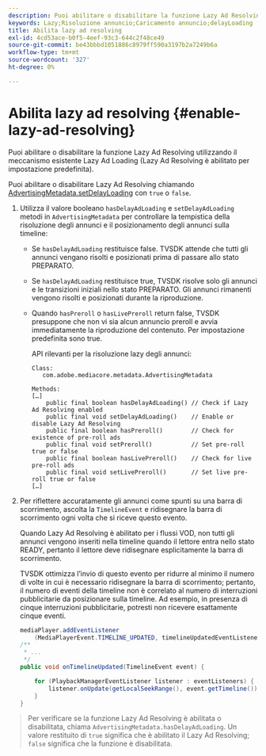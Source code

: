 ```yaml
---
description: Puoi abilitare o disabilitare la funzione Lazy Ad Resolving utilizzando il meccanismo esistente Lazy Ad Loading (Lazy Ad Resolving è abilitato per impostazione predefinita).
keywords: Lazy;Risoluzione annuncio;Caricamento annuncio;delayLoading
title: Abilita lazy ad resolving
exl-id: 4cd53ace-b0f5-4eef-93c3-644c2f48ce49
source-git-commit: be43bbbd1051886c8979ff590a3197b2a7249b6a
workflow-type: tm+mt
source-wordcount: '327'
ht-degree: 0%

---
```


# Abilita lazy ad resolving {#enable-lazy-ad-resolving}

Puoi abilitare o disabilitare la funzione Lazy Ad Resolving utilizzando il meccanismo esistente Lazy Ad Loading (Lazy Ad Resolving è abilitato per impostazione predefinita).

Puoi abilitare o disabilitare Lazy Ad Resolving chiamando [AdvertisingMetadata.setDelayLoading](https://help.adobe.com/en_US/primetime/api/psdk/javadoc_2.4/com/adobe/mediacore/metadata/AdvertisingMetadata.html#setDelayAdLoading-boolean-) con `true` o `false`.

1. Utilizza il valore booleano `hasDelayAdLoading` e `setDelayAdLoading` metodi in `AdvertisingMetadata` per controllare la tempistica della risoluzione degli annunci e il posizionamento degli annunci sulla timeline:

   * Se `hasDelayAdLoading` restituisce false. TVSDK attende che tutti gli annunci vengano risolti e posizionati prima di passare allo stato PREPARATO.
   * Se `hasDelayAdLoading` restituisce true, TVSDK risolve solo gli annunci e le transizioni iniziali nello stato PREPARATO. Gli annunci rimanenti vengono risolti e posizionati durante la riproduzione.
   * Quando `hasPreroll` o `hasLivePreroll` return false, TVSDK presuppone che non vi sia alcun annuncio preroll e avvia immediatamente la riproduzione del contenuto. Per impostazione predefinita sono true.

      API rilevanti per la risoluzione lazy degli annunci:

      ```
      Class: 
         com.adobe.mediacore.metadata.AdvertisingMetadata 
      
      Methods: 
      […] 
          public final boolean hasDelayAdLoading() // Check if Lazy Ad Resolving enabled 
          public final void setDelayAdLoading()    // Enable or disable Lazy Ad Resolving 
          public final boolean hasPreroll()        // Check for existence of pre-roll ads 
          public final void setPreroll()           // Set pre-roll true or false 
          public final boolean hasLivePreroll()    // Check for live pre-roll ads 
          public final void setLivePreroll()       // Set live pre-roll true or false 
      […]
      ```

1. Per riflettere accuratamente gli annunci come spunti su una barra di scorrimento, ascolta la `TimelineEvent` e ridisegnare la barra di scorrimento ogni volta che si riceve questo evento.

   Quando Lazy Ad Resolving è abilitato per i flussi VOD, non tutti gli annunci vengono inseriti nella timeline quando il lettore entra nello stato READY, pertanto il lettore deve ridisegnare esplicitamente la barra di scorrimento.

   TVSDK ottimizza l’invio di questo evento per ridurre al minimo il numero di volte in cui è necessario ridisegnare la barra di scorrimento; pertanto, il numero di eventi della timeline non è correlato al numero di interruzioni pubblicitarie da posizionare sulla timeline. Ad esempio, in presenza di cinque interruzioni pubblicitarie, potresti non ricevere esattamente cinque eventi.

   ```java
   mediaPlayer.addEventListener 
       (MediaPlayerEvent.TIMELINE_UPDATED, timelineUpdatedEventListener); 
   /** 
    * ... 
    */ 
   public void onTimelineUpdated(TimelineEvent event) { 
   
       for (PlaybackManagerEventListener listener : eventListeners) { 
           listener.onUpdate(getLocalSeekRange(), event.getTimeline()); 
       } 
   } 
   ```

>Per verificare se la funzione Lazy Ad Resolving è abilitata o disabilitata, chiama `AdvertisingMetadata.hasDelayAdLoading`. Un valore restituito di `true` significa che è abilitato il Lazy Ad Resolving; `false` significa che la funzione è disabilitata.
